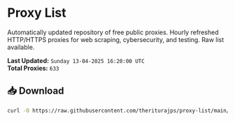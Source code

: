# Proxy List

Automatically updated repository of free public proxies. Hourly refreshed HTTP/HTTPS proxies for web scraping, cybersecurity, and testing. Raw list available.

**Last Updated:** `Sunday 13-04-2025 16:20:00 UTC`  
**Total Proxies:** `633`

## 📥 Download
```bash
curl -O https://raw.githubusercontent.com/theriturajps/proxy-list/main/proxies.txt
